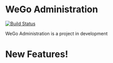 # WeGo Administration

[![Build Status](https://travis-ci.org/joaocte/WeGo.svg?branch=master)](https://travis-ci.org/joaocte/WeGo)

WeGo Administration is a project in development
# New Features!

